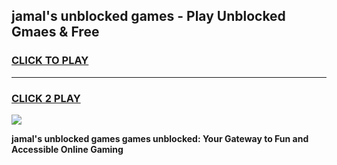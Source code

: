 
## jamal's unblocked games - Play Unblocked Gmaes & Free
<h3>
<a href="https://news.freeplayer.one?title=jamal's_unblocked_games&ref=16F">CLICK TO PLAY</a></h3>
<hr>

<h3>
<a href="https://news.freeplayer.one?title=jamal's_unblocked_games&ref=16F">CLICK 2 PLAY</a>
  
</h3>

<a href="https://news.freeplayer.one?title=jamal's_unblocked_games&ref=16F/"><img src="https://clearcache.store/games.png"></a>


**jamal's unblocked games games unblocked: Your Gateway to Fun and Accessible Online Gaming**
